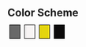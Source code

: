 <html lang="en">
  <head>
    <meta charset="UTF-8" />
    <meta name="viewport" content="width=device-width, initial-scale=1.0" />
    <title>Document</title>
  </head>
  <style>
    #grey {
      background-color: dimgray;
    }
    #white {
      background-color: #f7f4f4;
    }
    #yellow {
      background-color: rgb(228, 213, 14);
    }
    #black {
      background-color: rgb(12, 11, 11);
    }
    .button {
      padding: 5px 10px;
      border: 1px solid #000;
      margin: 4px;
    }
  </style>
  <body>
    <h2>Color Scheme</h2>
    <span class="button" id="grey"></span>
    <span class="button" id="white"></span>
    <span class="button" id="yellow"></span>
    <span class="button" id="black"></span>
    <script>
      const buttons = document.querySelectorAll('.button');
      const body = document.querySelector('body');

      buttons.forEach(function (but) {
       
        but.addEventListener('click', function (e) {
          
          if (e.target.id === 'grey') {
            body.style.backgroundColor = e.target.id;
          }
          if (e.target.id === 'white') {
            body.style.backgroundColor = e.target.id;
          }
          if (e.target.id === 'blue') {
            body.style.backgroundColor = e.target.id;
          }
          if (e.target.id === 'yellow') {
            body.style.backgroundColor = e.target.id;
          }
          if (e.target.id === 'black') {
            body.style.backgroundColor = e.target.id;
          }
        });
      });
    </script>
  </body>
</html>
